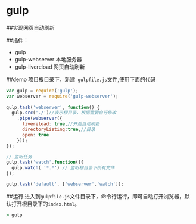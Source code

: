 # gulp

##实现网页自动刷新

##插件：
* gulp 
* gulp-webserver 本地服务器
* gulp-livereload 网页自动刷新

##demo 
项目根目录下，新建` gulpfile.js`文件,使用下面的代码
```js
var gulp = require('gulp');
var webserver = require('gulp-webserver'); 
 
gulp.task('webserver', function() {
  gulp.src('./')//表示根目录，根据需要自行修改
    .pipe(webserver({
      livereload: true,//开启自动刷新
      directoryListing:true,//目录
      open: true
    }));
});

// 监听任务
gulp.task('watch',function(){
  gulp.watch( '*.*') // 监听根目录下所有文件
});

gulp.task('default', ['webserver','watch']);
```

##运行
进入到`gulpfile.js`文件目录下，命令行运行，即可自动打开浏览器，默认打开根目录下的`index.html`。
```cmd
> gulp
```

